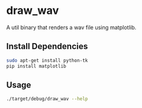# draw_wav

A util binary that renders a wav file using matplotlib.

## Install Dependencies

```bash
sudo apt-get install python-tk
pip install matplotlib
```

## Usage

```bash
./target/debug/draw_wav --help
```
